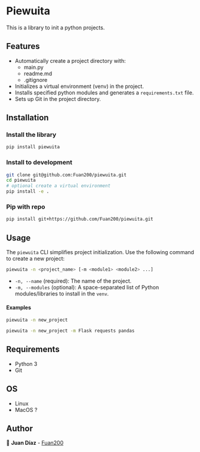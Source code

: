 # Piewuita

This is a library to init a python projects.

## Features

* Automatically create a project directory with:
    * main.py
    * readme.md
    * .gitignore
* Initializes a virtual environment (venv) in the project.
* Installs specified python modules and generates a `requirements.txt` file.
* Sets up Git in the project directory.

## Installation

### Install the library

```bash
pip install piewuita
```

### Install to development

```bash
git clone git@github.com:Fuan200/piewuita.git
cd piewuita
# optional create a virtual environment
pip install -e .
```

### Pip with repo

``` bash
pip install git+https://github.com/Fuan200/piewuita.git
```

## Usage

The `piewuita` CLI simplifies project initialization. Use the following command to create a new project:

``` bash
piewuita -n <project_name> [-m <module1> <module2> ...]
```

* `-n, --name` (required): The name of the project.
* `-m, --modules` (optional): A space-separated list of Python modules/libraries to install in the `venv`.

#### Examples

``` bash
piewuita -n new_project
```

``` bash
piewuita -n new_project -m Flask requests pandas
```

## Requirements

* Python 3
* Git

## OS

* Linux
* MacOS ?

## Author

:blue_heart: **Juan Díaz** - [Fuan200](https://github.com/Fuan200)